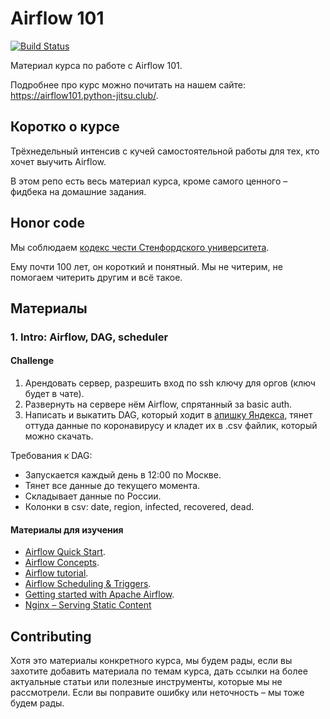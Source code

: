 # Airflow 101

[![Build Status](https://travis-ci.org/python-jitsu/airflow101.svg?branch=master)](https://travis-ci.org/python-jitsu/airflow101)

Материал курса по работе с Airflow 101.

Подробнее про курс можно почитать на нашем сайте: <https://airflow101.python-jitsu.club/>.

## Коротко о курсе

Трёхнедельный интенсив с кучей самостоятельной работы для тех, кто
хочет выучить Airflow.

В этом репо есть весь материал курса, кроме самого ценного – фидбека
на домашние задания.

## Honor code

Мы соблюдаем
[кодекс чести Стенфордского университета](https://communitystandards.stanford.edu/policies-and-guidance/honor-code).

Ему почти 100 лет, он короткий и понятный. Мы не читерим, не помогаем
читерить другим и всё такое.

## Материалы

### 1. Intro: Airflow, DAG, scheduler

#### Challenge

1. Арендовать сервер, разрешить вход по ssh ключу для оргов (ключ будет в чате).
1. Развернуть на сервере нём Airflow, спрятанный за basic auth.
1. Написать и выкатить DAG, который ходит в
  [апишку Яндекса](https://yastat.net/s3/milab/2020/covid19-stat/data/data_struct_10.json?v=timestamp),
  тянет оттуда данные по коронавирусу и кладет их в .csv файлик, который можно скачать.

Требования к DAG:

- Запускается каждый день в 12:00 по Москве.
- Тянет все данные до текущего момента.
- Складывает данные по России.
- Колонки в csv: date, region, infected, recovered, dead.

#### Материалы для изучения

- [Airflow Quick Start](https://airflow.apache.org/docs/stable/start.html).
- [Airflow Concepts](https://airflow.apache.org/docs/stable/concepts.html).
- [Airflow tutorial](https://airflow.apache.org/docs/stable/tutorial.html).
- [Airflow Scheduling & Triggers](https://airflow.apache.org/docs/stable/scheduler.html).
- [Getting started with Apache Airflow](https://towardsdatascience.com/getting-started-with-apache-airflow-df1aa77d7b1b).
- [Nginx – Serving Static Content](https://docs.nginx.com/nginx/admin-guide/web-server/serving-static-content/)

## Contributing

Хотя это материалы конкретного курса, мы будем рады, если вы захотите добавить
материала по темам курса, дать ссылки на более актуальные статьи или полезные
инструменты, которые мы не рассмотрели. Если вы поправите ошибку или неточность –
мы тоже будем рады.
